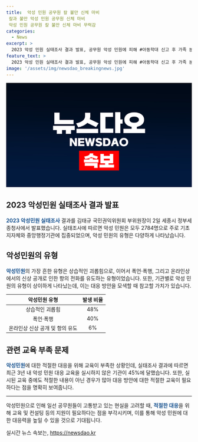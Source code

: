```yaml
---
title:  악성 민원 공무원 칼 불만 신체 마비
 칼과 불만 악성 민원 공무원 신체 마비
 악성 민원 공무원 칼 불만 신체 마비 무력감
categories:
  - News
excerpt: >
  2023 악성 민원 실태조사 결과 발표, 공무원 악성 민원에 피해 #아동학대 신고 후 가족 분리, 칼 들고 구청 찾아가는 등 악성 민원 증가. 중앙행정기관과 지방자치단체 공무원 2784명 조사, 상습적 괴롭힘과 폭언·폭행 등 악성 민원 지속 발생. 최근 3년 45%의 기관이 악성 민원 대응 교육 미실시, 친절 교육 부족. 국민권익위 김태규 부위원장 악성 민원에 효율적 대응 위해 교육·지원 강화 밝혀
feature_text: >
  2023 악성 민원 실태조사 결과 발표, 공무원 악성 민원에 피해 #아동학대 신고 후 가족 분리, 칼 들고 구청 찾아가는 등 악성 민원 증가. 중앙행정기관과 지방자치단체 공무원 2784명 조사, 상습적 괴롭힘과 폭언·폭행 등 악성 민원 지속 발생. 최근 3년 45%의 기관이 악성 민원 대응 교육 미실시, 친절 교육 부족. 국민권익위 김태규 부위원장 악성 민원에 효율적 대응 위해 교육·지원 강화 밝혀
image: '/assets/img/newsdao_breakingnews.jpg'
---
```


<p><img src="/assets/img/newsdao_breakingnews.jpg" alt="cryptoinkorea 속보" /></p>

<h2 data-ke-size="size26">2023 악성민원 실태조사 결과 발표</h2>

<p data-ke-size="size16"><b><span style="color: #1a5490;">2023 악성민원 실태조사</span></b> 결과를 김태규 국민권익위원회 부위원장이 2일 세종시 정부세종청사에서 발표했습니다. 실태조사에 따르면 악성 민원은 모두 2784명으로 주로 기초 지자체와 중앙행정기관에 집중되었으며, 악성 민원의 유형은 다양하게 나타났습니다.</p>

<h2 data-ke-size="size26">악성민원의 유형</h2>

<p data-ke-size="size16"><b><span style="color: #1a5490;">악성민원</span></b>의 가장 흔한 유형은 상습적인 괴롭힘으로, 이어서 폭언·폭행, 그리고 온라인상에서의 신상 공개로 인한 항의 전화를 유도하는 유형이었습니다. 또한, 기관별로 악성 민원의 유형이 상이하게 나타났는데, 이는 대응 방안을 모색할 때 참고할 가치가 있습니다.</p>

<table>
    <thead>
        <tr>
            <th style="text-align: center;">악성민원 유형</th>
            <th style="text-align: center;">발생 비율</th>
        </tr>
    </thead>
    <tbody>
        <tr>
            <td style="text-align: center;">상습적인 괴롭힘</td>
            <td style="text-align: center;">48%</td>
        </tr>
        <tr>
            <td style="text-align: center;">폭언·폭행</td>
            <td style="text-align: center;">40%</td>
        </tr>
        <tr>
            <td style="text-align: center;">온라인상 신상 공개 및 항의 유도</td>
            <td style="text-align: center;">6%</td>
        </tr>
    </tbody>
</table>

<h2 data-ke-size="size26">관련 교육 부족 문제</h2>

<p data-ke-size="size16"><b><span style="color: #1a5490;">악성민원</span></b>에 대한 적절한 대응을 위해 교육이 부족한 상황인데, 실태조사 결과에 따르면 최근 3년 내 악성 민원 대응 교육을 실시하지 않은 기관이 45%에 달했습니다. 또한, 실시된 교육 중에도 적절한 내용이 아닌 경우가 많아 대응 방안에 대한 적절한 교육이 필요하다는 점을 명확히 보여줍니다.</p>

<hr>

<p data-ke-size="size16">악성민원으로 인해 일선 공무원들이 고통받고 있는 현실을 고려할 때, <b><span style="color: #1a5490;">적절한 대응</span></b>을 위해 교육 및 컨설팅 등의 지원이 필요하다는 점을 부각시키며, 이를 통해 악성 민원에 대한 대응력을 높일 수 있을 것으로 기대됩니다.</p>
실시간 뉴스 속보는, <a href="https://newsdao.kr" rel="dofollow">https://newsdao.kr</a>


